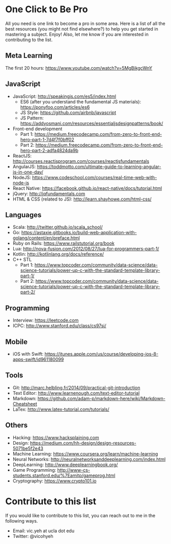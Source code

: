 # One Click to Be Pro
All you need is one link to become a pro in some area. Here is a list of all the best resources (you might not find elsewhere?) to help you get started in mastering a subject. Enjoy! Also, let me know if you are interested in contributing to the list.

## Meta Learning
The first 20 hours: https://www.youtube.com/watch?v=5MgBikgcWnY

## JavaScript
* JavaScript: http://speakingjs.com/es5/index.html
	* ES6 (after you understand the fundamental JS materials): https://ponyfoo.com/articles/es6
	* JS Style: https://github.com/airbnb/javascript
	* JS Pattern: https://addyosmani.com/resources/essentialjsdesignpatterns/book/
* Front-end development
	* Part 1: https://medium.freecodecamp.com/from-zero-to-front-end-hero-part-1-7d4f7f0bff02
	* Part 2: https://medium.freecodecamp.com/from-zero-to-front-end-hero-part-2-adfa4824da9b
* ReactJS: http://courses.reactjsprogram.com/courses/reactjsfundamentals
* AngularJS: https://toddmotto.com/ultimate-guide-to-learning-angular-js-in-one-day/
* NodeJS: https://www.codeschool.com/courses/real-time-web-with-node-js
* React Native: https://facebook.github.io/react-native/docs/tutorial.html
* jQuery: http://jqfundamentals.com
* HTML & CSS (related to JS): http://learn.shayhowe.com/html-css/

## Languages
* Scala: http://twitter.github.io/scala_school/
* Go: https://astaxie.gitbooks.io/build-web-application-with-golang/content/en/preface.html
* Ruby on Rails: https://www.railstutorial.org/book
* Lua: http://nova-fusion.com/2012/08/27/lua-for-programmers-part-1/
* Kotlin: http://kotlinlang.org/docs/reference/
* C++ STL 
	* Part 1: https://www.topcoder.com/community/data-science/data-science-tutorials/power-up-c-with-the-standard-template-library-part-1/
	* Part 2: https://www.topcoder.com/community/data-science/data-science-tutorials/power-up-c-with-the-standard-template-library-part-2/

## Programming
* Interview: https://leetcode.com
* ICPC: http://www.stanford.edu/class/cs97si/

## Mobile
* iOS with Swift: https://itunes.apple.com/us/course/developing-ios-8-apps-swift/id961180099

## Tools
* Git: http://marc.helbling.fr/2014/09/practical-git-introduction
* Text Editor: http://www.learnenough.com/text-editor-tutorial
* Markdown: https://github.com/adam-p/markdown-here/wiki/Markdown-Cheatsheet
* LaTex: http://www.latex-tutorial.com/tutorials/

## Others
* Hacking: https://www.hacksplaining.com
* Design: https://medium.com/hh-design/design-resources-5071be5f2e43
* Machine Learning: https://www.coursera.org/learn/machine-learning
* Neural Networks: http://neuralnetworksanddeeplearning.com/index.html
* DeepLearning: http://www.deeplearningbook.org/
* Game Programming: http://www-cs-students.stanford.edu/%7Eamitp/gameprog.html
* Cryptography: https://www.crypto101.io

# Contribute to this list
If you would like to contribute to this list, you can reach out to me in the following ways.
* Email: vic.yeh at ucla dot edu
* Twitter: @vicohyeh
